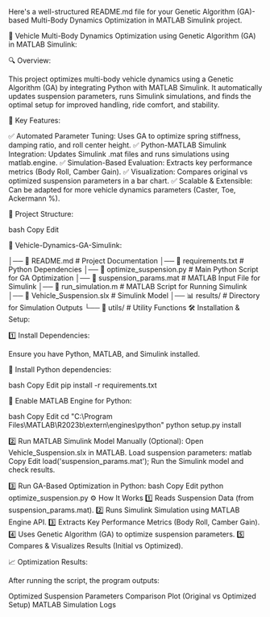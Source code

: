 
Here's a well-structured README.md file for your Genetic Algorithm (GA)-based Multi-Body Dynamics Optimization in MATLAB Simulink project.

🚗 Vehicle Multi-Body Dynamics Optimization using Genetic Algorithm (GA) in MATLAB Simulink:

🔍 Overview:

This project optimizes multi-body vehicle dynamics using a Genetic Algorithm (GA) by integrating Python with MATLAB Simulink. It automatically updates suspension parameters, runs Simulink simulations, and finds the optimal setup for improved handling, ride comfort, and stability.

📌 Key Features:

✅ Automated Parameter Tuning: Uses GA to optimize spring stiffness, damping ratio, and roll center height.
✅ Python-MATLAB Simulink Integration: Updates Simulink .mat files and runs simulations using matlab.engine.
✅ Simulation-Based Evaluation: Extracts key performance metrics (Body Roll, Camber Gain).
✅ Visualization: Compares original vs optimized suspension parameters in a bar chart.
✅ Scalable & Extensible: Can be adapted for more vehicle dynamics parameters (Caster, Toe, Ackermann %).

📁 Project Structure:

bash
Copy
Edit

📂 Vehicle-Dynamics-GA-Simulink:

│── 📜 README.md              # Project Documentation
│── 📜 requirements.txt       # Python Dependencies
│── 📜 optimize_suspension.py # Main Python Script for GA Optimization
│── 📜 suspension_params.mat  # MATLAB Input File for Simulink
│── 📜 run_simulation.m       # MATLAB Script for Running Simulink
│── 📜 Vehicle_Suspension.slx # Simulink Model
│── 📊 results/               # Directory for Simulation Outputs
└── 📂 utils/                 # Utility Functions
🛠️ Installation & Setup:

1️⃣ Install Dependencies:

Ensure you have Python, MATLAB, and Simulink installed.

🔹 Install Python dependencies:

bash
Copy
Edit
pip install -r requirements.txt

🔹 Enable MATLAB Engine for Python:

bash
Copy
Edit
cd "C:\Program Files\MATLAB\R2023b\extern\engines\python"
python setup.py install

2️⃣ Run MATLAB Simulink Model Manually (Optional):
Open Vehicle_Suspension.slx in MATLAB.
Load suspension parameters:
matlab
Copy
Edit
load('suspension_params.mat');
Run the Simulink model and check results.

3️⃣ Run GA-Based Optimization in Python:
bash
Copy
Edit
python optimize_suspension.py
⚙️ How It Works
1️⃣ Reads Suspension Data (from suspension_params.mat).
2️⃣ Runs Simulink Simulation using MATLAB Engine API.
3️⃣ Extracts Key Performance Metrics (Body Roll, Camber Gain).
4️⃣ Uses Genetic Algorithm (GA) to optimize suspension parameters.
5️⃣ Compares & Visualizes Results (Initial vs Optimized).

📈 Optimization Results:

After running the script, the program outputs:

Optimized Suspension Parameters
Comparison Plot (Original vs Optimized Setup)
MATLAB Simulation Logs
